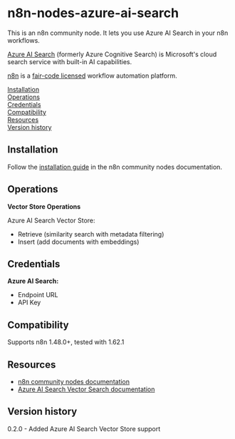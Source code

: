 # n8n-nodes-azure-ai-search

This is an n8n community node. It lets you use Azure AI Search in your n8n workflows.

[Azure AI Search](https://learn.microsoft.com/en-us/azure/search/) (formerly Azure Cognitive Search) is Microsoft's cloud search service with built-in AI capabilities.

[n8n](https://n8n.io/) is a [fair-code licensed](https://docs.n8n.io/reference/license/) workflow automation platform.

[Installation](#installation)  
[Operations](#operations)  
[Credentials](#credentials)  
[Compatibility](#compatibility)  
[Resources](#resources)  
[Version history](#version-history)  

## Installation

Follow the [installation guide](https://docs.n8n.io/integrations/community-nodes/installation/) in the n8n community nodes documentation.

## Operations

**Vector Store Operations**

Azure AI Search Vector Store:
- Retrieve (similarity search with metadata filtering)
- Insert (add documents with embeddings)

## Credentials

**Azure AI Search:**
- Endpoint URL
- API Key

## Compatibility

Supports n8n 1.48.0+, tested with 1.62.1

## Resources

* [n8n community nodes documentation](https://docs.n8n.io/integrations/community-nodes/)
* [Azure AI Search Vector Search documentation](https://learn.microsoft.com/en-us/azure/search/vector-search-overview)

## Version history

0.2.0 - Added Azure AI Search Vector Store support


